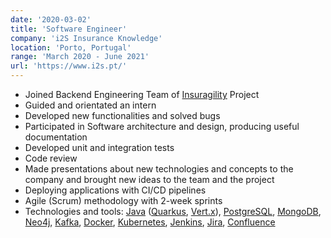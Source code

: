 ```yaml
---
date: '2020-03-02'
title: 'Software Engineer'
company: 'i2S Insurance Knowledge'
location: 'Porto, Portugal'
range: 'March 2020 - June 2021'
url: 'https://www.i2s.pt/'
---
```


- Joined Backend Engineering Team of [Insuragility](http://insuragility.io) Project
- Guided and orientated an intern
- Developed new functionalities and solved bugs
- Participated in Software architecture and design, producing useful documentation
- Developed unit and integration tests
- Code review
- Made presentations about new technologies and concepts to the company and brought new ideas to the team and the project
- Deploying applications with CI/CD pipelines
- Agile (Scrum) methodology with 2-week sprints
- Technologies and tools: [Java](https://www.java.com/) ([Quarkus](https://quarkus.io/), [Vert.x](https://vertx.io/)), [PostgreSQL](https://www.postgresql.org/), [MongoDB](https://www.mongodb.com/), [Neo4j](https://neo4j.com/), [Kafka](https://kafka.apache.org/), [Docker](https://www.docker.com/), [Kubernetes](https://kubernetes.io/), [Jenkins](https://www.jenkins.io/), [Jira](https://www.atlassian.com/software/jira), [Confluence](https://www.atlassian.com/software/confluence)
